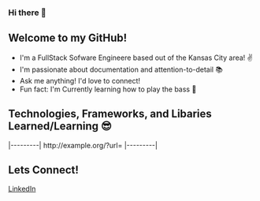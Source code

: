 ### Hi there 👋 
<h2>Welcome to my GitHub!</h2>


* I'm a FullStack Sofware Engineere based out of the Kansas City area! ✌️
* I'm passionate about documentation and attention-to-detail 📚
* Ask me anything! I'd love to connect!
* Fun fact: I'm Currently learning how to play the bass 🤟

<h2>Technologies, Frameworks, and Libaries Learned/Learning 😎 </h2>
|---------|
http://example.org/<digest>?url=<image-url>
|---------|

  <h2> Lets Connect!</h2>

  [LinkedIn](https://www.linkedin.com/in/ashton-g-368080213/)
 

  <!--


**AshtonGasser/AshtonGasser** is a ✨ _special_ ✨ repository because its `README.md` (this file) appears on your GitHub profile.

Here are some ideas to get you started:

- 🔭 I’m currently working on ...
- 🌱 I’m currently learning ...
- 👯 I’m looking to collaborate on ...
- 🤔 I’m looking for help with ...
- 💬 Ask me about ...
- 📫 How to reach me: ...
- 😄 Pronouns: ...
- ⚡ Fun fact: ...
-->
